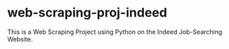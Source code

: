 # web-scraping-proj-indeed
This is a Web Scraping Project using Python on the Indeed Job-Searching Website.
